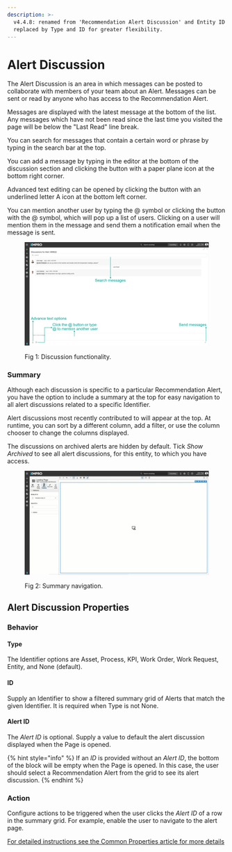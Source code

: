 ```yaml
---
description: >-
  v4.4.8: renamed from 'Recommendation Alert Discussion' and Entity ID was
  replaced by Type and ID for greater flexibility.
---
```


# Alert Discussion

The Alert Discussion is an area in which messages can be posted to collaborate with members of your team about an Alert. Messages can be sent or read by anyone who has access to the Recommendation Alert.&#x20;

Messages are displayed with the latest message at the bottom of the list. Any messages which have not been read since the last time you visited the page will be below the "Last Read" line break.

You can search for messages that contain a certain word or phrase by typing in the search bar at the top.

You can add a message by typing in the editor at the bottom of the discussion section and clicking the button with a paper plane icon at the bottom right corner.

Advanced text editing can be opened by clicking the button with an underlined letter A icon at the bottom left corner.

You can mention another user by typing the @ symbol or clicking the button with the @ symbol, which will pop up a list of users. Clicking on a user will mention them in the message and send them a notification email when the message is sent.

<figure><img src="../../.gitbook/assets/Recommendation Alert Discussion Block Fig 1" alt=""><figcaption><p>Fig 1: Discussion functionality.</p></figcaption></figure>

### Summary

Although each discussion is specific to a particular Recommendation Alert, you have the option to include a summary at the top for easy navigation to all alert discussions related to a specific Identifier.&#x20;

Alert discussions most recently contributed to will appear at the top. At runtime, you can sort by a different column, add a filter, or use the column chooser to change the columns displayed.

The discussions on archived alerts are hidden by default. Tick _Show Archived_ to see all alert discussions, for this entity, to which you have access. &#x20;

<figure><img src="../../.gitbook/assets/Alert discussion block.gif" alt=""><figcaption><p>Fig 2: Summary navigation.</p></figcaption></figure>

## Alert Discussion Properties

### Behavior

#### Type

The Identifier options are Asset, Process, KPI, Work Order, Work Request, Entity, and None (default).

#### ID

Supply an Identifier to show a filtered summary grid of Alerts that match the given Identifier. It is required when Type is not None.

#### Alert ID

The _Alert ID_ is optional. Supply a value to default the alert discussion displayed when the Page is opened.

{% hint style="info" %}
If an _ID_ is provided without an _Alert ID_, the bottom of the block will be empty when the Page is opened. In this case, the user should select a Recommendation Alert from the grid to see its alert discussion.
{% endhint %}

### Action

Configure actions to be triggered when the user clicks the _Alert ID_ of a row in the summary grid. For example, enable the user to navigate to the alert page.

[For detailed instructions see the Common Properties article for more details](../common-properties.md#action)
